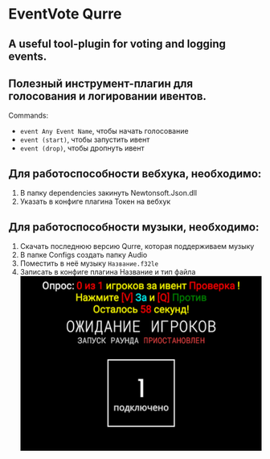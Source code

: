 # EventVote Qurre
## A useful tool-plugin for voting and logging events.
## Полезный инструмент-плагин для голосования и логировании ивентов.
Commands: 
+ ``event Any Event Name``, чтобы начать голосование
+ ``event (start)``, чтобы запустить ивент
+ ``event (drop)``, чтобы дропнуть ивент
## Для работоспособности вебхука, необходимо:
1) В папку dependencies закинуть Newtonsoft.Json.dll
2) Указать в конфиге плагина Токен на вебхук
## Для работоспособности музыки, необходимо:
1) Скачать последнюю версию Qurre, которая поддерживаем музыку
2) В папке Configs создать папку Audio
3) Поместить в неё музыку `Название.f32le`
4) Записать в конфиге плагина Название и тип файла
![](https://github.com/KoT0XleB/EventVote/blob/main/Test.png)
